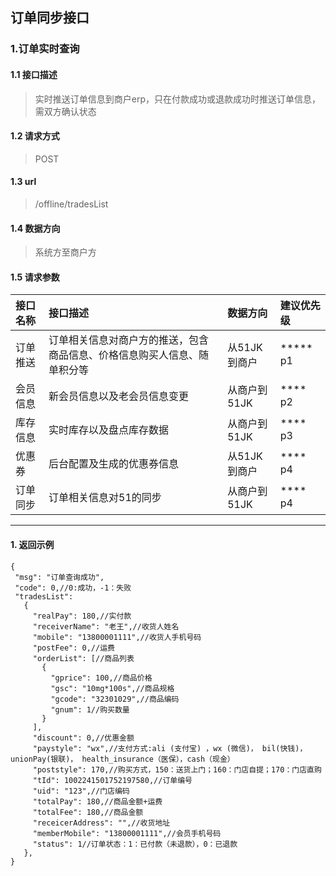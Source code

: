 ## 订单同步接口
### 1.订单实时查询
#### 1.1 接口描述
> 实时推送订单信息到商户erp，只在付款成功或退款成功时推送订单信息，需双方确认状态
#### 1.2 请求方式
> POST
#### 1.3 url
> /offline/tradesList
#### 1.4 数据方向
> 系统方至商户方
#### 1.5 请求参数
| 接口名称 | 接口描述 | 数据方向 | 建议优先级 |
| :---         |     :---      |     :--- | :--- |
| 订单推送   | 订单相关信息对商户方的推送，包含商品信息、价格信息购买人信息、随单积分等     | 从51JK到商户    |***** p1    |
| 会员信息   | 新会员信息以及老会员信息变更     | 从商户到51JK    |**** p2    |
| 库存信息   | 实时库存以及盘点库存数据     | 从商户到51JK    |**** p3    |
| 优惠券   | 后台配置及生成的优惠券信息     | 从51JK到商户    |**** p4   |
| 订单同步   | 订单相关信息对51的同步     | 从商户到51JK    |**** p4   |
--------------------- 
#### 1. 返回示例
 ``` 
{
  "msg": "订单查询成功",
  "code": 0,//0:成功，-1：失败
  "tradesList":
    {
      "realPay": 180,//实付款
      "receiverName": "老王",//收货人姓名
      "mobile": "13800001111",//收货人手机号码
      "postFee": 0,//运费
      "orderList": [//商品列表
        {
          "gprice": 100,//商品价格
          "gsc": "10mg*100s",//商品规格
          "gcode": "32301029",//商品编码
          "gnum": 1//购买数量
        }
      ],
      "discount": 0,//优惠金额
      "paystyle": "wx",//支付方式:ali (支付宝) ，wx (微信)， bil(快钱)， unionPay(银联)， health_insurance（医保），cash（现金）
      "poststyle": 170,//购买方式，150：送货上门；160：门店自提；170：门店直购
      "tId": 1002241501752197580,//订单编号
      "uid": "123",//门店编码
      "totalPay": 180,//商品金额+运费
      "totalFee": 180,//商品金额
      "receicerAddress": "",//收货地址
      "memberMobile": "13800001111",//会员手机号码
      "status": 1//订单状态：1：已付款（未退款），0：已退款
    },
}
```
